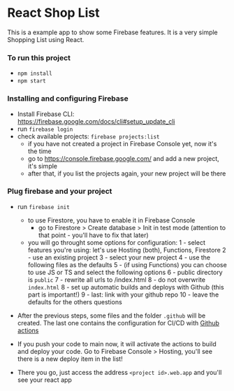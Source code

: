 # React Shop List

This is a example app to show some Firebase features. It is a very simple Shopping List using React.

### To run this project
- `npm install`
- `npm start`

### Installing and configuring Firebase
- Install Firebase CLI: https://firebase.google.com/docs/cli#setup_update_cli
- run `firebase login`
- check available projects: `firebase projects:list`
    - if you have not created a project in Firebase Console yet, now it's the time
    - go to https://console.firebase.google.com/ and add a new project, it's simple
    - after that, if you list the projects again, your new project will be there

### Plug firebase and your project
- run `firebase init`
    - to use Firestore, you have to enable it in Firebase Console
        - go to Firestore > Create database > Init in test mode (attention to that point - you'll have to fix that later)
    - you will go throught some options for configuration:
        1 - select features you're using: let's use Hosting (both), Functions, Firestore
        2 - use an existing project
        3 - select your new project
        4 - use the following files as the defaults
        5 - (if using Functions) you can choose to use JS or TS and select the following options
        6 - public directory is `public`
        7 - rewrite all urls to /index.html
        8 - do not overwrite `index.html`
        8 - set up automatic builds and deploys with Github (this part is important!)
        9 - last: link with your github repo
        10 - leave the defaults for the others questions


- After the previous steps, some files and the folder `.github` will be created. The last one contains the configuration for CI/CD with [Github actions](https://github.com/features/actions)

- If you push your code to main now, it will activate the actions to build and deploy your code. Go to Firebase Console > Hosting, you'll see there is a new deploy item in the list!

- There you go, just access the address `<project id>.web.app` and you'll see your react app